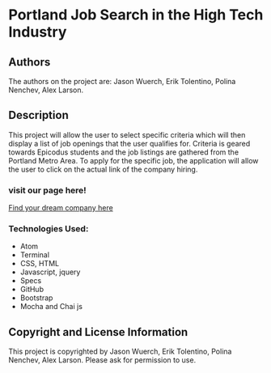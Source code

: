 # Portland Job Search in the High Tech Industry

## Authors

The authors on the project are: Jason Wuerch, Erik Tolentino, Polina Nenchev, Alex Larson.

## Description

This project will allow the user to select specific criteria which will then display a list of job openings that the user qualifies for. Criteria is geared towards Epicodus students and the job listings are gathered from the Portland Metro Area. To apply for the specific job, the application will allow the user to click on the actual link of the company hiring.

### visit our page here!
[Find your dream company here](http://jwuerch.github.io/Day21-Group-Project/)

### Technologies Used:
* Atom
* Terminal
* CSS, HTML
* Javascript, jquery
* Specs
* GitHub
* Bootstrap
* Mocha and Chai js


## Copyright and License Information

This project is copyrighted by Jason Wuerch, Erik Tolentino, Polina Nenchev, Alex Larson. Please ask for permission to use.
